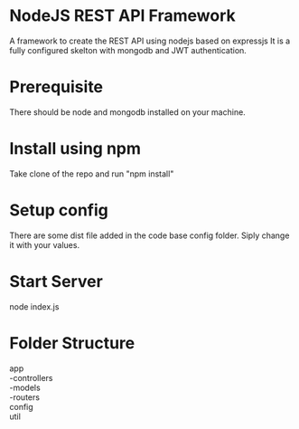 # NodeJS REST API Framework
A framework to create the REST API using nodejs based on expressjs
It is a fully configured skelton with mongodb and JWT authentication.

# Prerequisite
There should be node and mongodb installed on your machine.

# Install using npm
Take clone of the repo and run "npm install"

# Setup config
There are some dist file added in the code base config folder. Siply change it with your values.

# Start Server
node index.js

# Folder Structure
 app<br>
   -controllers<br>
   -models<br>
   -routers<br> 
 config<br>
 util<br>
